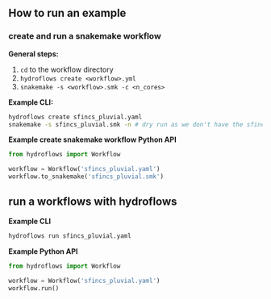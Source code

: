 ## How to run an example

### create and run a snakemake workflow

**General steps:**

1. `cd` to the workflow directory
2. `hydroflows create <workflow>.yml`
3. `snakemake -s <workflow>.smk -c <n_cores>`

**Example CLI:**

```bash
hydroflows create sfincs_pluvial.yaml
snakemake -s sfincs_pluvial.smk -n # dry run as we don't have the sfincs model
```

**Example create snakemake workflow Python API**

```python
from hydroflows import Workflow

workflow = Workflow('sfincs_pluvial.yaml')
workflow.to_snakemake('sfincs_pluvial.smk')
```

## run a workflows with hydroflows

**Example CLI**

```bash
hydroflows run sfincs_pluvial.yaml
```

**Example Python API**

```python
from hydroflows import Workflow

workflow = Workflow('sfincs_pluvial.yaml')
workflow.run()
```
